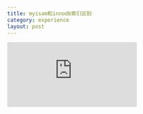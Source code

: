 ```yaml
---
title: myisam和innodb索引区别
category: experience
layout: post
---
```

![myisam和innodb索引区别](http://www.2cto.com/database/201211/172380.html)